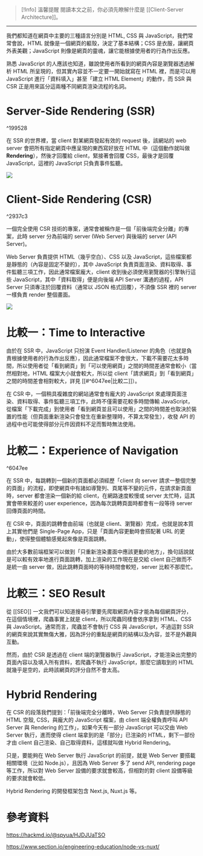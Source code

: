 >[!Info] 溫馨提醒
>閱讀本文之前，你必須先瞭解什麼是 [[Client-Server Architecture]]。

---

我們都知道在網頁中主要的三種語言分別是 HTML, CSS 與 JavaScript，我們常常會說，HTML 就像是一個網頁的軀殼，決定了基本結構；CSS 是衣服，讓網頁外表美觀；JavaScript 則像是網頁的靈魂，讓它能根據使用者的行為作出反應。

熟悉 JavaScript 的人應該也知道，雖說使用者所看到的網頁內容是瀏覽器透過解析 HTML 所呈現的，但其實內容並不一定要一開始就寫在 HTML 裡，而是可以用 JavaScript 進行「資料填入」甚至「建立 HTML Element」的動作，而 SSR 與 CSR 正是用來區分這兩種不同網頁渲染流程的名詞。

# Server-Side Rendering (SSR)

^199528

在 SSR 的世界裡，當 client 對某網頁發起有效的 request 後，該網站的 web server 會把所有指定網頁中應呈現的東西寫好放在 HTML 中（這個動作就叫做 **Rendering**），然後才回覆給 client，緊接著會回覆 CSS，最後才是回覆 JavaScript，這裡的 JavaScript 只負責事件監聽。

![](<https://raw.githubusercontent.com/Jamison-Chen/KM-software/master/img/Pasted image 20221228115655.png>)

# Client-Side Rendering (CSR)

^2937c3

一個完全使用 CSR 技術的專案，通常會被稱作是一個「前後端完全分離」的專案，此時 server 分為前端的 server (Web Server) 與後端的 server (API Server)。

Web Server 負責提供 HTML（幾乎空白）、CSS 以及 JavaScript，這些檔案都是靜態的（內容是固定不變的），其中 JavaScript 負責頁面渲染、資料取得、事件監聽三項工作，因此通常檔案龐大，client 收到後必須使用瀏覽器的引擎執行這些 JavaScript，其中「資料取得」便是向後端 API Server 溝通的過程，API Server 只須專注於回覆資料（通常以 JSON 格式回覆），不須像 SSR 裡的 server 一樣負責 render 整個畫面。

![](<https://raw.githubusercontent.com/Jamison-Chen/KM-software/master/img/Pasted image 20221228115706.png>)

# 比較一：Time to Interactive

由於在 SSR 中，JavaScript 只扮演 Event Handler/Listener 的角色（也就是負責根據使用者的行為作出反應），因此通常檔案不會很大，下載不需要花太多時間，所以使用者從「看到網頁」到「可以使用網頁」之間的時間差通常會較小（當然相對地，HTML 檔案大小就會較大，所以從 client「請求網頁」到「看到網頁」之間的時間差會相對較大，詳見 [[#^6047ee|比較二]]）。

在 CSR 中，一個稍具複雜度的網站通常會有龐大的 JavaScript 來處理頁面渲染、資料取得、事件監聽三項工作，此時不僅需要花較多時間傳輸 JavaScript，從檔案「下載完成」到使用者「看到網頁並且可以使用」之間的時間差也取決於裝置的性能（但頁面重新渲染只會發生在重新整理時，不算太常發生），收發 API 的過程中也可能使得部分元件因資料不足而暫時無法使用。

# 比較二：Experience of Navigation

^6047ee

在 SSR 中，每跳轉到一個新的頁面都必須經歷「client 向 server 請求一整個完整的頁面」的流程，即使網頁中有諸如導覽列、頁尾等不變的元件，在請求新頁面時，server 都會渲染一個新的給 client，在網路速度較慢或 server 太忙時，這其實會帶來較差的 user experience，因為每次跳轉頁面時都會有一段等待 server 回傳頁面的時間。

在 CSR 中，頁面的跳轉會由前端（也就是 client、瀏覽器）完成，也就是說本質上其實他們是 Single-Page App，只是「頁面內容更動時會搭配著 URL 的更動」，使得整個體驗感覺起來像是頁面跳轉。

由於大多數前端框架可以做到「只重新渲染畫面中應該更動的地方」，換句話說就是可以較有效率地進行頁面跳轉，加上渲染的工作現在是交給 client 自己做而不是統一由 server 做，因此跳轉頁面時的等待時間會較短，server 比較不那麼忙。

# 比較三：SEO Result

從 [[SEO]] 一文我們可以知道搜尋引擎要先爬取網頁內容才能為每個網頁評分，在這個情境裡，爬蟲事實上就是 client，所以爬蟲同樣會依序拿到 HTML、CSS 與 JavaScript。通常而言，爬蟲並不會執行 CSS 與 JavaScript，不過這對 SSR 的網頁來說其實無傷大雅，因為評分的重點是網頁的結構以及內容，並不是外觀與互動。

然而，由於 CSR 是透過在 client 端的瀏覽器執行 JavaScript，才能渲染出完整的頁面內容以及填入所有資料，若爬蟲不執行 JavaScript，那麼它讀取到的 HTML 就幾乎是空的，此時該網頁的評分自然不會太高。

# Hybrid Rendering

在 CSR 的段落我們提到：「前後端完全分離時，Web Server 只負責提供靜態的 HTML 空殼, CSS，與龐大的 JavaScript 檔案，由 client 端全權負責呼叫 API Server 與 Rendering 的工作」，如果今天有一部分 JavaScript 可以交由 Web Server 執行，進而使得 client 端拿到的是「部分」已渲染的 HTML，剩下一部份才由 client 自己渲染、自己取得資料，這樣就叫做 Hybrid Rendering。

只是，要能夠在 Web Server 執行 JavaScript 的前提，就是 Web Server 要搭載相關環境（比如 Node.js），且因為 Web Server 多了 send API, rendering page 等工作，所以對 Web Server 設備的要求就會較高，但相對的對 client 設備等級的要求就會較低。

Hybrid Rendering 的開發框架包含 Next.js, Nuxt.js 等。

# 參考資料

<https://hackmd.io/@spyua/HJDJUaTSO>

<https://www.section.io/engineering-education/node-vs-nuxt/>
